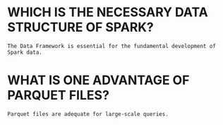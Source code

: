 #   WHICH IS THE NECESSARY DATA STRUCTURE OF SPARK?
    The Data Framework is essential for the fundamental development of Spark data.

#   WHAT IS ONE ADVANTAGE OF PARQUET FILES?
    Parquet files are adequate for large-scale queries.

#   


